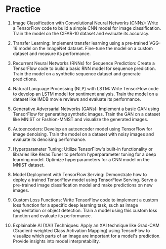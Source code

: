 # Practice


1. Image Classification with Convolutional Neural Networks (CNNs):
Write a TensorFlow code to build a simple CNN model for image classification. Train the model on the CIFAR-10 dataset and evaluate its accuracy.

2. Transfer Learning:
Implement transfer learning using a pre-trained VGG-16 model on the ImageNet dataset. Fine-tune the model on a custom dataset and measure its performance.

3. Recurrent Neural Networks (RNNs) for Sequence Prediction:
Create a TensorFlow code to build a basic RNN model for sequence prediction. Train the model on a synthetic sequence dataset and generate predictions.

4. Natural Language Processing (NLP) with LSTM:
Write TensorFlow code to develop an LSTM model for sentiment analysis. Train the model on a dataset like IMDB movie reviews and evaluate its performance.

5. Generative Adversarial Networks (GANs):
Implement a basic GAN using TensorFlow for generating synthetic images. Train the GAN on a dataset like MNIST or Fashion-MNIST and visualize the generated images.

6. Autoencoders:
Develop an autoencoder model using TensorFlow for image denoising. Train the model on a dataset with noisy images and evaluate its denoising performance.

7. Hyperparameter Tuning:
Utilize TensorFlow's built-in functionality or libraries like Keras Tuner to perform hyperparameter tuning for a deep learning model. Optimize hyperparameters for a CNN model on the MNIST dataset.

8. Model Deployment with TensorFlow Serving:
Demonstrate how to deploy a trained TensorFlow model using TensorFlow Serving. Serve a pre-trained image classification model and make predictions on new images.

9. Custom Loss Functions:
Write TensorFlow code to implement a custom loss function for a specific deep learning task, such as image segmentation or object detection. Train a model using this custom loss function and evaluate its performance.

10. Explainable AI (XAI) Techniques:
Apply an XAI technique like Grad-CAM (Gradient-weighted Class Activation Mapping) using TensorFlow to visualize which parts of an image are important for a model's prediction. Provide insights into model interpretability.